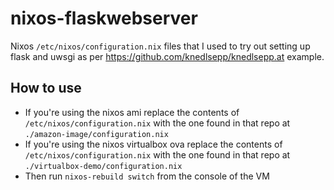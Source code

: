 # nixos-flaskwebserver
 Nixos `/etc/nixos/configuration.nix` files that I used to try out setting up flask and uwsgi as per https://github.com/knedlsepp/knedlsepp.at example.

## How to use
  - If you're using the nixos ami replace the contents of `/etc/nixos/configuration.nix` with the one found in that repo at `./amazon-image/configuration.nix`
  - If you're using the nixos virtualbox ova replace the contents of `/etc/nixos/configuration.nix` with the one found in that repo at `./virtualbox-demo/configuration.nix`
  - Then run `nixos-rebuild switch` from the console of the VM

